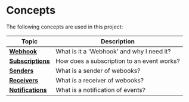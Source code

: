 # Concepts

The following concepts are used in this project:

|  Topic  |  Description  |
| ------- | ------------- |
| **[Webhook](webhook.md)**  | What is it a 'Webhook' and why I need it?  |
| **[Subscriptions](webhook_subscription.md)** | How does a subscription to an event works? |
| **[Senders](webhook_sender.md)** | What is a sender of webooks? |
| **[Receivers](webhook_receiver.md)** | What is a receiver of webooks? |
| **[Notifications](webhook_notification.md)** | What is a notification of events?  |
